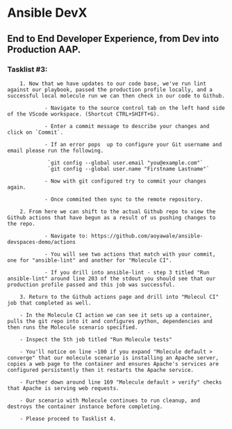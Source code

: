 # Ansible DevX 
## End to End Developer Experience, from Dev into Production AAP.

### Tasklist #3:
        1. Now that we have updates to our code base, we've run lint against our playbook, passed the production profile locally, and a successful local molecule run we can then check in our code to Github. 

                - Navigate to the source control tab on the left hand side of the VScode workspace. (Shortcut CTRL+SHIFT+G).

                - Enter a commit message to describe your changes and click on `Commit`. 

                - If an error pops  up to configure your Git username and email please run the following.

                 `git config --global user.email "you@example.com"`
                 `git config --global user.name "Firstname Lastname"`

                - Now with git configured try to commit your changes again. 

                - Once commited then sync to the remote repository. 

        2. From here we can shift to the actual Github repo to view the Github actions that have begun as a result of us pushing changes to the repo. 

                - Navigate to: https://github.com/aoyawale/ansible-devspaces-demo/actions 

                - You will see two actions that match with your commit, one for "ansible-lint" and another for "Molecule CI".

                - If you drill into ansible-lint - step 3 titled "Run ansible-lint" around line 203 of the stdout you should see that our production profile passed and this job was successful. 

        3. Return to the Github actions page and drill into "Molecul CI" job that completed as well.

        - In the Molecule CI action we can see it sets up a container, pulls the git repo into it and configures python, dependencies and then runs the Molecule scenario specified. 

        - Inspect the 5th job titled "Run Molecule tests"

        - You'll notice on line ~100 if you expand "Molecule default > converge" that our molecule scenario is installing an Apache server, copies a web page to the container and ensures Apache's services are configured persistently then it restarts the Apache service. 

        - Further down around line 169 "Molecule default > verify" checks that Apache is serving web requests. 

        - Our scenario with Molecule continues to run cleanup, and destroys the container instance before completing. 

        - Please proceed to Tasklist 4. 